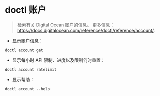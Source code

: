 # doctl 账户

> 检索有关 Digital Ocean 账户的信息。
> 更多信息：<https://docs.digitalocean.com/reference/doctl/reference/account/>.

- 显示账户信息：

`doctl account get`

- 显示每小时 API 限制、进度以及限制何时重置：

`doctl account ratelimit`

- 显示帮助：

`doctl account --help`